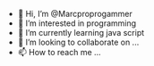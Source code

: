 - 👋 Hi, I’m @Marcproprogammer
- 👀 I’m interested in programming
- 🌱 I’m currently learning java script
- 💞️ I’m looking to collaborate on ...
- 📫 How to reach me ...

<!---
Marcproprogammer/Marcproprogammer is a ✨ special ✨ repository because its `README.md` (this file) appears on your GitHub profile.
You can click the Preview link to take a look at your changes.
--->
